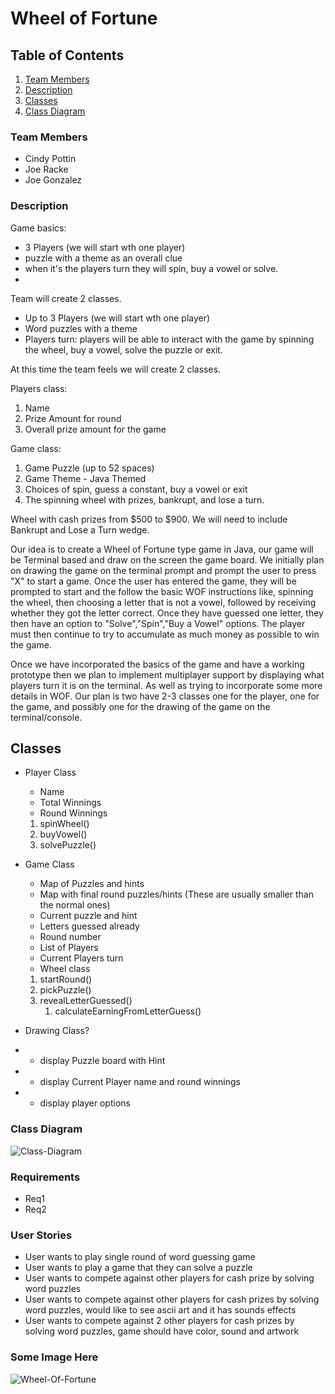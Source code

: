 # Wheel of Fortune


[//]: # (## Table of contents)

[//]: # (1. Team Members)

[//]: # (2. Requirements)

[//]: # (3. User Stores)

[//]: # (4. Some Image Here)

<!-- TABLE OF CONTENTS -->
## Table of Contents
[//]: # (  <summary>Table of Contents</summary>)
  <ol>
    <li>
      <a href="#team-members">Team Members</a>
    </li>
    <li>
      <a href="#description">Description</a>
    </li>
    <li><a href="#classes">Classes</a></li>
    <li><a href="#class-diagram">Class Diagram</a></li>
  </ol>

### Team Members
+ Cindy Pottin
+ Joe Racke
+ Joe Gonzalez


### Description
Game basics: 
- 3 Players (we will start wth one player)
- puzzle with a theme as an overall clue
- when it's the players turn they will spin, buy a vowel or solve.
- 

Team will create 2 classes.
- Up to 3 Players (we will start wth one player)
- Word puzzles with a theme 
- Players turn: players will be able to interact with the game by spinning the wheel, buy a vowel, solve the puzzle or exit.

At this time the team feels we will create 2 classes.

Players class:
1. Name
2. Prize Amount for round
3. Overall prize amount for the game

Game class:
1. Game Puzzle (up to 52 spaces)
2. Game Theme - Java Themed
3. Choices of spin, guess a constant, buy a vowel or exit
4. The spinning wheel with prizes, bankrupt, and lose a turn.


Wheel with cash prizes from $500 to $900.
We will need to include Bankrupt and Lose a Turn wedge.


Our idea is to create a Wheel of Fortune type game in Java, our game will be Terminal based and draw on the screen the game board. We initially plan on drawing the game on the terminal prompt and prompt the user to press "X" to start a game. Once the user has entered the game, they will be prompted to start and the follow the basic WOF instructions like, spinning the wheel, then choosing a letter that is not a vowel, followed by receiving whether they got the letter correct. Once they have guessed one letter, they then have an option to "Solve","Spin","Buy a Vowel" options. The player must then continue to try to accumulate as much money as possible to win the game. 

Once we have incorporated the basics of the game and have a working prototype then we plan to implement multiplayer support by displaying what players turn it is on the terminal. As well as trying to incorporate some more details in WOF. Our plan is two have 2-3 classes one for the player, one for the game, and possibly one for the drawing of the game on the terminal/console.  
## Classes 
+ Player Class
  + Name
  + Total Winnings
  + Round Winnings
  1. spinWheel()
  2. buyVowel()
  3. solvePuzzle()

+ Game Class
  + Map of Puzzles and hints
  + Map with final round puzzles/hints (These are usually smaller than the normal ones)
  + Current puzzle and hint
  + Letters guessed already
  + Round number
  + List of Players
  + Current Players turn
  + Wheel class
  1. startRound()
  2. pickPuzzle()
  3. revealLetterGuessed()
     1. calculateEarningFromLetterGuess()
  
+ Drawing Class?
+ + display Puzzle board with Hint
+ + display Current Player name and round winnings
+ + display player options

### Class Diagram
![Class-Diagram](https://i.imgur.com/mtoSbUl.png)

### Requirements
+ Req1
+ Req2

### User Stories
+ User wants to play single round of word guessing game
+ User wants to play a game that they can solve a puzzle
+ User wants to compete against other players for cash prize by solving word puzzles
+ User wants to compete against other players for cash prizes by solving word puzzles, would like to see ascii art and it has sounds effects
+ User wants to compete against 2 other players for cash prizes by solving word puzzles, game should have color, sound and artwork

### Some Image Here
![Wheel-Of-Fortune](https://i.imgur.com/7rujzV5.png)